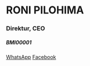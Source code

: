 <h1>RONI PILOHIMA</h1>
<h3>Direktur, CEO</h3>
<h5>BMI00001</h5>
<a href="https://wa.me/6282292220994">WhatsApp</a>
<a href="https://facebook.com/r.pilohima">Facebook</a>
